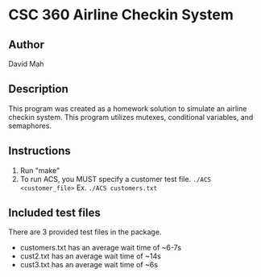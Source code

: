 CSC 360 Airline Checkin System
===============================

## Author
David Mah

## Description
This program was created as a homework solution to simulate an airline checkin system. This program utilizes mutexes, conditional variables, and semaphores.

## Instructions
1. Run "make"
2. To run ACS, you MUST specify a customer test file. `./ACS <customer_file>`
    Ex. `./ACS customers.txt`

## Included test files
There are 3 provided test files in the package. 
* customers.txt has an average wait time of ~6-7s
* cust2.txt has an average wait time of ~14s
* cust3.txt has an average wait time of ~6s
